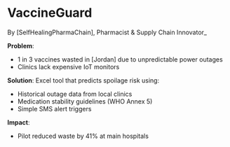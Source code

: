 # VaccineGuard 
By [SelfHealingPharmaChain], Pharmacist & Supply Chain Innovator_

**Problem**: 
- 1 in 3 vaccines wasted in [Jordan] due to unpredictable power outages
- Clinics lack expensive IoT monitors

**Solution**: 
Excel tool that predicts spoilage risk using:
- Historical outage data from local clinics
- Medication stability guidelines (WHO Annex 5)
- Simple SMS alert triggers

**Impact**:
- Pilot reduced waste by 41% at main hospitals
